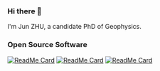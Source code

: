 ### Hi there 👋

I'm Jun ZHU, a candidate PhD of Geophysics.

### Open Source Software

[![ReadMe Card](https://github-readme-stats.vercel.app/api/pin/?username=junzhu-seis&repo=USTC-Pickers&show_icons=true&theme=algolia&hide_border=true&show_owner=true)](https://github.com/JUNZHU-SEIS/USTC-Pickers)
[![ReadMe Card](https://github-readme-stats.vercel.app/api/pin/?username=junzhu-seis&repo=tlpn&show_icons=true&theme=algolia&hide_border=true&show_owner=true)](https://github.com/JUNZHU-SEIS/TLPN)
[![ReadMe Card](https://github-readme-stats.vercel.app/api/pin/?username=junzhu-seis&repo=ceb&show_icons=true&theme=algolia&hide_border=true&show_owner=true)](https://github.com/JUNZHU-SEIS/CEB)
